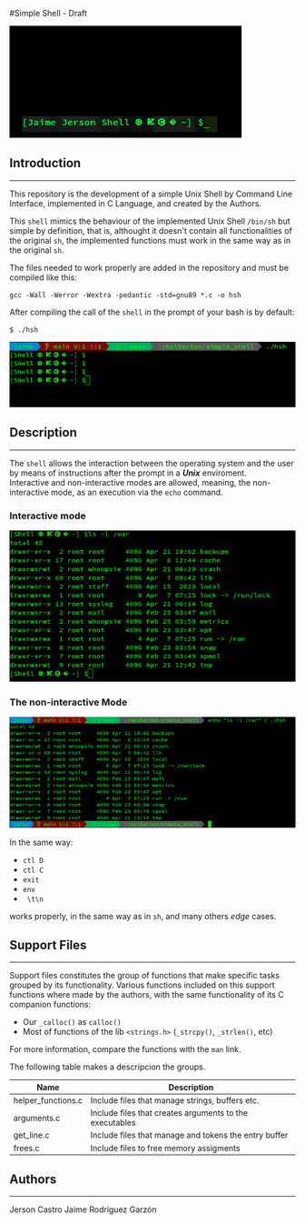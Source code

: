 #Simple Shell - Draft

![Holberton School](images/J&JShell.png)


## Introduction
_________________________________________________________________
This repository is the development of a simple Unix Shell by Command Line Interface, implemented in C Language, and created by the Authors.  

This `shell` mimics the behaviour of the implemented Unix Shell `/bin/sh` but simple by definition, that is, althought it doesn't contain all functionalities of the original `sh`, the implemented functions must work in the same way as in the original `sh`.   

The files needed to work properly are added in the repository and must be compiled like this:

```
gcc -Wall -Werror -Wextra -pedantic -std=gnu89 *.c -o hsh
```

After compiling the call of the `shell` in the prompt of your bash is by default:

```
$ ./hsh
```

![](images/initShell.png)


## Description
-----------------------------------------
The `shell` allows the interaction between the operating system and the user by means of instructions after the prompt in a **_Unix_** enviroment.    
Interactive and non-interactive modes are allowed, meaning, the non-interactive mode, as an execution via the `echo` command.

### Interactive mode
![](images/intMode.png)


### The non-interactive Mode
![](images/nonIntMode.png)

In the same way:
- `ctl D`
- `ctl C`  
- `exit` 
- `env`
- ` \t\n` 

works properly, in the same way as in `sh`, and many others _edge_ cases.


## Support Files
-------------------------------------------
Support files constitutes the group of functions that make specific tasks grouped by its functionality. 
Various functions included on this support functions where made by the authors, with the same functionality of its C companion functions:
- Our `_calloc()` as `calloc()`
- Most of functions of the lib `<strings.h>` (`_strcpy()`, `_strlen()`, etc)

For more information, compare the functions with the `man` link.

The following table makes a descripcion the groups.

| Name | Description            |
|------|------------------------|
| helper_functions.c | Include files that manage strings, buffers etc.  |
| arguments.c | Include files that creates arguments to the executables |
| get_line.c | Include files that manage and tokens the entry buffer    |
| frees.c | Include files to free memory assigments            |


## Authors
-----------------------------------------------
Jerson Castro
Jaime Rodríguez Garzón 


